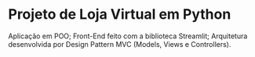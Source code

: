# Projeto de Loja Virtual em Python

Aplicação em POO;
Front-End feito com a biblioteca Streamlit;
Arquitetura desenvolvida por Design Pattern MVC (Models, Views e Controllers). 
